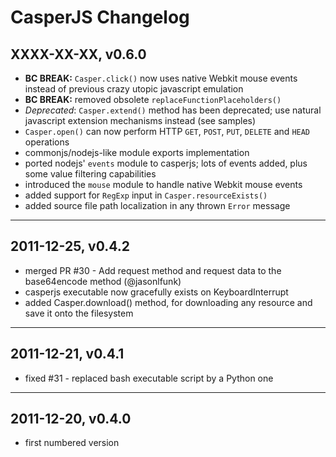CasperJS Changelog
==================

XXXX-XX-XX, v0.6.0
------------------

- **BC BREAK:** `Casper.click()` now uses native Webkit mouse events instead of previous crazy utopic javascript emulation
- **BC BREAK:** removed obsolete `replaceFunctionPlaceholders()`
- *Deprecated*: `Casper.extend()` method has been deprecated; use natural javascript extension mechanisms instead (see samples)
- `Casper.open()` can now perform HTTP `GET`, `POST`, `PUT`, `DELETE` and `HEAD` operations
- commonjs/nodejs-like module exports implementation
- ported nodejs' `events` module to casperjs; lots of events added, plus some value filtering capabilities
- introduced the `mouse` module to handle native Webkit mouse events
- added support for `RegExp` input in `Casper.resourceExists()`
- added source file path localization in any thrown `Error` message

---

2011-12-25, v0.4.2
------------------

- merged PR #30 - Add request method and request data to the base64encode method (@jasonlfunk)
- casperjs executable now gracefully exists on KeyboardInterrupt
- added Casper.download() method, for downloading any resource and save it onto the filesystem

---

2011-12-21, v0.4.1
------------------

- fixed #31 - replaced bash executable script by a Python one

---

2011-12-20, v0.4.0
------------------

- first numbered version
